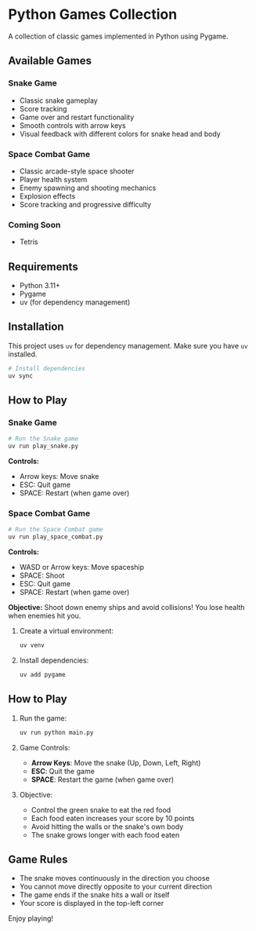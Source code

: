 # Python Games Collection

A collection of classic games implemented in Python using Pygame.

## Available Games

### Snake Game
- Classic snake gameplay
- Score tracking
- Game over and restart functionality
- Smooth controls with arrow keys
- Visual feedback with different colors for snake head and body

### Space Combat Game
- Classic arcade-style space shooter
- Player health system
- Enemy spawning and shooting mechanics
- Explosion effects
- Score tracking and progressive difficulty

### Coming Soon
- Tetris

## Requirements

- Python 3.11+
- Pygame
- uv (for dependency management)

## Installation

This project uses `uv` for dependency management. Make sure you have `uv` installed.

```bash
# Install dependencies
uv sync
```

## How to Play

### Snake Game
```bash
# Run the Snake game
uv run play_snake.py
```

**Controls:**
- Arrow keys: Move snake
- ESC: Quit game
- SPACE: Restart (when game over)

### Space Combat Game
```bash
# Run the Space Combat game
uv run play_space_combat.py
```

**Controls:**
- WASD or Arrow keys: Move spaceship
- SPACE: Shoot
- ESC: Quit game
- SPACE: Restart (when game over)

**Objective:** Shoot down enemy ships and avoid collisions! You lose health when enemies hit you.

1. Create a virtual environment:

   ```bash
   uv venv
   ```

2. Install dependencies:
   ```bash
   uv add pygame
   ```

## How to Play

1. Run the game:

   ```bash
   uv run python main.py
   ```

2. Game Controls:

   - **Arrow Keys**: Move the snake (Up, Down, Left, Right)
   - **ESC**: Quit the game
   - **SPACE**: Restart the game (when game over)

3. Objective:
   - Control the green snake to eat the red food
   - Each food eaten increases your score by 10 points
   - Avoid hitting the walls or the snake's own body
   - The snake grows longer with each food eaten

## Game Rules

- The snake moves continuously in the direction you choose
- You cannot move directly opposite to your current direction
- The game ends if the snake hits a wall or itself
- Your score is displayed in the top-left corner

Enjoy playing!
